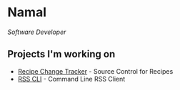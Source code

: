 # Namal

_Software Developer_

## Projects I'm working on

- [Recipe Change Tracker](https://github.com/NamalD/RecipeChangeTracker) - Source Control for Recipes
- [RSS CLI](https://github.com/NamalD/rss-cli) - Command Line RSS Client
